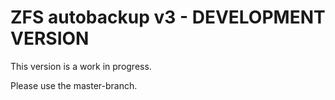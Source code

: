 # ZFS autobackup v3 - DEVELOPMENT VERSION

This version is a work in progress.

Please use the master-branch.
